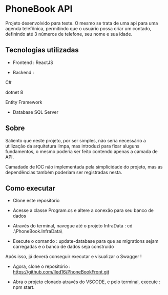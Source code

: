 
# PhoneBook API

Projeto desenvolvido para teste. O mesmo se trata de uma api para uma agenda telefônica, permitindo que o usuário possa criar um contado, definindo até 3 números de telefone, seu nome e sua idade. 

## Tecnologias utilizadas

* Frontend : 
ReactJS 

* Backend :

C#

dotnet 8

Entity Framework

* Database 
SQL Server

## Sobre

Saliento que neste projeto, por ser simples, não seria necessário a utilização da arquitetura limpa, mas introduzi para fixar aluguns fundamentos, o mesmo poderia ser feito contendo apenas a camada de API.

Camadade de IOC não implementada pela simplicidade do projeto, mas as dependências também poderiam ser registradas nesta. 

## Como executar 

* Clone este repositório

* Acesse a classe Program.cs e altere a conexão para seu banco de dados

*  Através do terminal, navegue até o projeto InfraData : cd .\PhoneBook.InfraData\ 

* Execute o comando : update-database para que as migrations sejam carregadas e o banco de dados seja construído

Após isso, já deverá conseguir executar e visualizar o Swagger ! 

* Agora, clone o repositório : https://github.com/lled16/PhoneBookFront.git

* Abra o projeto clonado através do VSCODE, e pelo terminal, execute : npm start.
